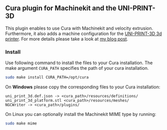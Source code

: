 ## Cura plugin for Machinekit and the UNI-PRINT-3D
This plugin enables to use Cura with Machinekit and velocity
extrusion. Furthermore, it also adds a machine configuration for the
[UNI-PRINT-3D 3d printer](https://github.com/thecooltool/UNI-PRINT-3D).
For more details please take a look at [my blog post](http://machinekoder.com/?p=9).

### Install
Use following command to install the files to your Cura installation.
The make argument `CURA_PATH` specifies the path of your cura installation.

``` bash
sudo make install CURA_PATH=/opt/cura
```

On **Windows** please copy the corresponding files to your Cura
installation:

```
uni_print_3d.def.json -> <cura_path>/resources/definitions/
uni_print_3d_platform.stl <cura_path>/resources/meshes/
NGCWriter -> <cura_path>/plugins/
```

On Linux you can optionally install the Machinekit MIME type by running:

``` bash
sudo make mime
```
